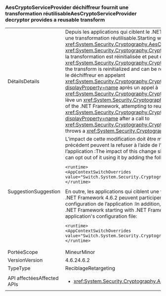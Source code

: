 ### <a name="aescryptoserviceprovider-decryptor-provides-a-reusable-transform"></a><span data-ttu-id="e290d-101">AesCryptoServiceProvider déchiffreur fournit une transformation réutilisable</span><span class="sxs-lookup"><span data-stu-id="e290d-101">AesCryptoServiceProvider decryptor provides a reusable transform</span></span>

|   |   |
|---|---|
|<span data-ttu-id="e290d-102">Détails</span><span class="sxs-lookup"><span data-stu-id="e290d-102">Details</span></span>|<span data-ttu-id="e290d-103">Depuis les applications qui ciblent le .NET Framework 4.6.2, le <xref:System.Security.Cryptography.AesCryptoServiceProvider> déchiffreur fournit une transformation réutilisable.</span><span class="sxs-lookup"><span data-stu-id="e290d-103">Starting with apps that target the .NET Framework 4.6.2, the <xref:System.Security.Cryptography.AesCryptoServiceProvider> decryptor provides a reusable transform.</span></span> <span data-ttu-id="e290d-104">Après un appel à <xref:System.Security.Cryptography.CryptoAPITransform.TransformFinalBlock(System.Byte[],System.Int32,System.Int32)?displayProperty=name>, la transformation est réinitialisée et peut être réutilisée.</span><span class="sxs-lookup"><span data-stu-id="e290d-104">After a call to <xref:System.Security.Cryptography.CryptoAPITransform.TransformFinalBlock(System.Byte[],System.Int32,System.Int32)?displayProperty=name>, the transform is reinitialized and can be reused.</span></span> <span data-ttu-id="e290d-105">Pour les applications qui ciblent des versions antérieures du .NET Framework, tentez de réutiliser le déchiffreur en appelant <xref:System.Security.Cryptography.CryptoAPITransform.TransformBlock(System.Byte[],System.Int32,System.Int32,System.Byte[],System.Int32)?displayProperty=name> après un appel à <xref:System.Security.Cryptography.CryptoAPITransform.TransformFinalBlock(System.Byte[],System.Int32,System.Int32)?displayProperty=name> lève un <xref:System.Security.Cryptography.CryptographicException> ou produit des données endommagées.</span><span class="sxs-lookup"><span data-stu-id="e290d-105">For apps that target earlier versions of the .NET Framework, attempting to reuse the decryptor by calling <xref:System.Security.Cryptography.CryptoAPITransform.TransformBlock(System.Byte[],System.Int32,System.Int32,System.Byte[],System.Int32)?displayProperty=name> after a call to <xref:System.Security.Cryptography.CryptoAPITransform.TransformFinalBlock(System.Byte[],System.Int32,System.Int32)?displayProperty=name> throws a <xref:System.Security.Cryptography.CryptographicException> or produces corrupted data.</span></span>|
|<span data-ttu-id="e290d-106">Suggestion</span><span class="sxs-lookup"><span data-stu-id="e290d-106">Suggestion</span></span>|<span data-ttu-id="e290d-107">L’impact de cette modification doit être minime, car il s’agit du comportement attendu. Les applications qui dépendent du comportement précédent peuvent la refuser à l’aide de l’en ajoutant le paramètre de configuration suivant à la <code>&lt;runtime&gt;</code> section du fichier de configuration de l’application :</span><span class="sxs-lookup"><span data-stu-id="e290d-107">The impact of this change should be minimal, since this is the expected behavior.Applications that depend on the previous behavior can opt out of it using it by adding the following configuration setting to the <code>&lt;runtime&gt;</code> section of the application's configuration file:</span></span><pre><code class="language-xml">&lt;runtime&gt;&#13;&#10;&lt;AppContextSwitchOverrides value=&quot;Switch.System.Security.Cryptography.AesCryptoServiceProvider.DontCorrectlyResetDecryptor=true&quot;/&gt;&#13;&#10;&lt;/runtime&gt;&#13;&#10;</code></pre><span data-ttu-id="e290d-108">En outre, les applications qui ciblent une version antérieure du .NET Framework mais sont exécutent sous une version du .NET Framework depuis .NET Framework 4.6.2 peuvent participer à ce dernier en ajoutant le paramètre de configuration suivant à la <code>&lt;runtime&gt;</code> section de la fichier de configuration de l’application :</span><span class="sxs-lookup"><span data-stu-id="e290d-108">In addition, applications that target a previous version of the .NET Framework but are running under a version of the .NET Framework starting with .NET Framework 4.6.2 can opt in to it by adding the following configuration setting to the <code>&lt;runtime&gt;</code> section of the application's configuration file:</span></span><pre><code class="language-xml">&lt;runtime&gt;&#13;&#10;&lt;AppContextSwitchOverrides value=&quot;Switch.System.Security.Cryptography.AesCryptoServiceProvider.DontCorrectlyResetDecryptor=false&quot;/&gt;&#13;&#10;&lt;/runtime&gt;&#13;&#10;</code></pre>|
|<span data-ttu-id="e290d-109">Portée</span><span class="sxs-lookup"><span data-stu-id="e290d-109">Scope</span></span>|<span data-ttu-id="e290d-110">Mineur</span><span class="sxs-lookup"><span data-stu-id="e290d-110">Minor</span></span>|
|<span data-ttu-id="e290d-111">Version</span><span class="sxs-lookup"><span data-stu-id="e290d-111">Version</span></span>|<span data-ttu-id="e290d-112">4.6.2</span><span class="sxs-lookup"><span data-stu-id="e290d-112">4.6.2</span></span>|
|<span data-ttu-id="e290d-113">Type</span><span class="sxs-lookup"><span data-stu-id="e290d-113">Type</span></span>|<span data-ttu-id="e290d-114">Reciblage</span><span class="sxs-lookup"><span data-stu-id="e290d-114">Retargeting</span></span>|
|<span data-ttu-id="e290d-115">API affectées</span><span class="sxs-lookup"><span data-stu-id="e290d-115">Affected APIs</span></span>|<ul><li><xref:System.Security.Cryptography.AesCryptoServiceProvider.CreateDecryptor?displayProperty=nameWithType></li></ul>|

